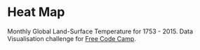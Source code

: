 # Heat Map

Monthly Global Land-Surface Temperature for 1753 - 2015. Data Visualisation challenge for [Free Code Camp](https://www.freecodecamp.org/).
